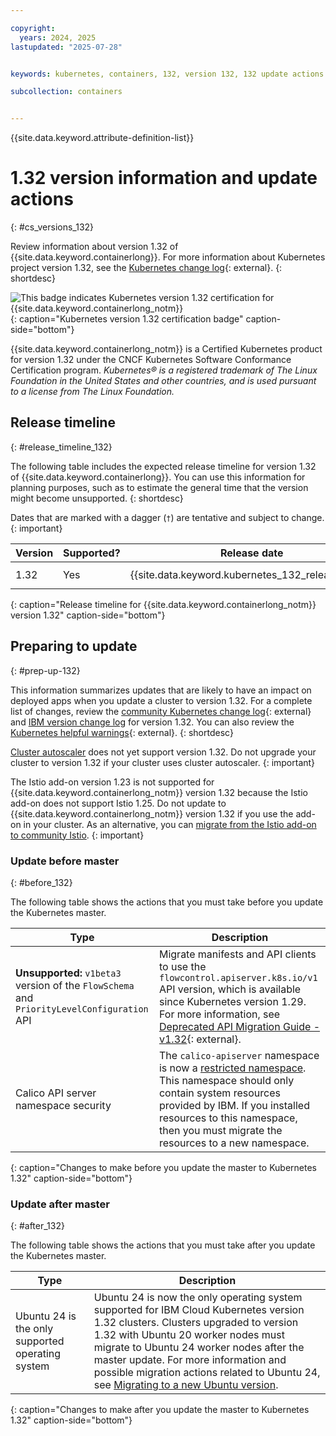 ```yaml
---

copyright: 
  years: 2024, 2025
lastupdated: "2025-07-28"


keywords: kubernetes, containers, 132, version 132, 132 update actions

subcollection: containers


---
```


{{site.data.keyword.attribute-definition-list}}



# 1.32 version information and update actions
{: #cs_versions_132}


Review information about version 1.32 of {{site.data.keyword.containerlong}}. For more information about Kubernetes project version 1.32, see the [Kubernetes change log](https://kubernetes.io/releases/notes/.){: external}.
{: shortdesc}


![This badge indicates Kubernetes version 1.32 certification for {{site.data.keyword.containerlong_notm}}](images/certified-kubernetes-color.svg){: caption="Kubernetes version 1.32 certification badge" caption-side="bottom"} 

{{site.data.keyword.containerlong_notm}} is a Certified Kubernetes product for version 1.32 under the CNCF Kubernetes Software Conformance Certification program. _Kubernetes® is a registered trademark of The Linux Foundation in the United States and other countries, and is used pursuant to a license from The Linux Foundation._


## Release timeline 
{: #release_timeline_132}

The following table includes the expected release timeline for version 1.32 of {{site.data.keyword.containerlong}}. You can use this information for planning purposes, such as to estimate the general time that the version might become unsupported. 
{: shortdesc}

Dates that are marked with a dagger (`†`) are tentative and subject to change.
{: important}

| Version | Supported? | Release date | Unsupported date |
|------|------|----------|----------|
| 1.32 | Yes | {{site.data.keyword.kubernetes_132_release_date}} | {{site.data.keyword.kubernetes_132_unsupported_date}} `†` |
{: caption="Release timeline for {{site.data.keyword.containerlong_notm}} version 1.32" caption-side="bottom"}


## Preparing to update
{: #prep-up-132}

This information summarizes updates that are likely to have an impact on deployed apps when you update a cluster to version 1.32. For a complete list of changes, review the [community Kubernetes change log](https://github.com/kubernetes/kubernetes/blob/master/CHANGELOG/CHANGELOG-1.32.md){: external} and [IBM version change log](/docs/containers?topic=containers-changelog_132) for version 1.32. You can also review the [Kubernetes helpful warnings](https://kubernetes.io/blog/2020/09/03/warnings/){: external}.
{: shortdesc}

[Cluster autoscaler](/docs/containers?topic=containers-cluster-scaling-classic-vpc) does not yet support version 1.32. Do not upgrade your cluster to version 1.32 if your cluster uses cluster autoscaler.
{: important}


The Istio add-on version 1.23 is not supported for {{site.data.keyword.containerlong_notm}} version 1.32 because the Istio add-on does not support Istio 1.25. Do not update to {{site.data.keyword.containerlong_notm}} version 1.32 if you use the add-on in your cluster. As an alternative, you can [migrate from the Istio add-on to community Istio](/docs/containers?topic=containers-istio&interface=ui#migrate).
{: important}

### Update before master
{: #before_132}

The following table shows the actions that you must take before you update the Kubernetes master.

| Type | Description |
| --- | --- |
| **Unsupported:** `v1beta3` version of the `FlowSchema` and `PriorityLevelConfiguration` API | Migrate manifests and API clients to use the `flowcontrol.apiserver.k8s.io/v1` API version, which is available since Kubernetes version 1.29. For more information, see [Deprecated API Migration Guide - v1.32](https://kubernetes.io/docs/reference/using-api/deprecation-guide/#v1-32){: external}. |
| Calico API server namespace security | The `calico-apiserver` namespace is now a [restricted namespace](/docs/containers?topic=containers-pod-security-admission). This namespace should only contain system resources provided by IBM. If you installed resources to this namespace, then you must migrate the resources to a new namespace. |
{: caption="Changes to make before you update the master to Kubernetes 1.32" caption-side="bottom"}


### Update after master
{: #after_132}

The following table shows the actions that you must take after you update the Kubernetes master.

| Type | Description |
| --- | --- |
| Ubuntu 24 is the only supported operating system | Ubuntu 24 is now the only operating system supported for IBM Cloud Kubernetes version 1.32 clusters. Clusters  upgraded to version 1.32 with Ubuntu 20 worker nodes must migrate to Ubuntu 24 worker nodes after the master update. For more information and possible migration actions related to Ubuntu 24, see [Migrating to a new Ubuntu version](/docs/containers?topic=containers-ubuntu-migrate). |
{: caption="Changes to make after you update the master to Kubernetes 1.32" caption-side="bottom"}
